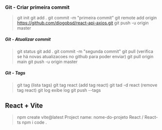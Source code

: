 ### Git - Criar primeira commit
>git init
git add .
git commit -m "primeira commit"
git remote add origin https://github.com/diogobsd/react-api-axios.git
git push -u origin master

##### Git - Atualizar commit
>git status
git add .
git commit -m "segunda commit" 
git pull (verifica se há novas atualizacoes no github para poder enviar)
git pull origin main
git push -u origin master

##### Git - Tags
>git tag (lista tags)
git tag react (add tag react)
git tad -d react (remove tag react)
git log exibe log
git push --tags

## React + Vite
>npm create vite@latest
Project name: nome-do-projeto
React / React-ts
npm i
code .
